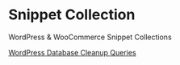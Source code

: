 # Snippet Collection
WordPress &amp; WooCommerce Snippet Collections

[WordPress Database Cleanup Queries](database-cleanup.md)
